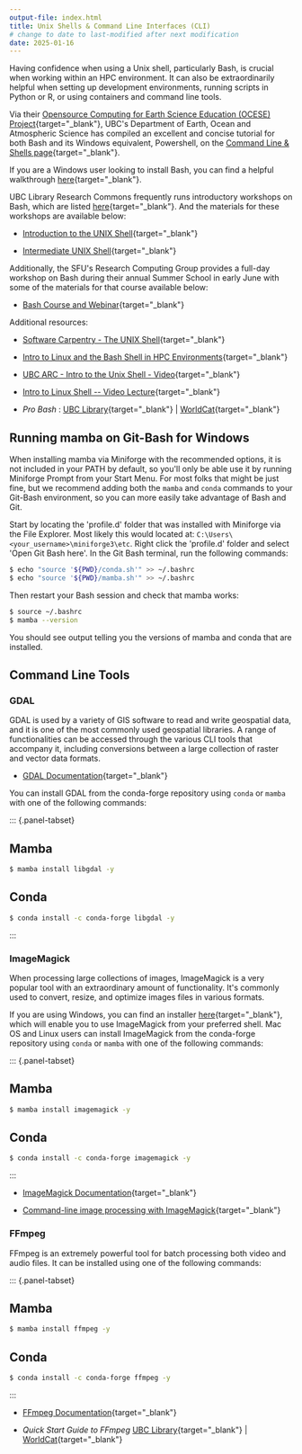 ```yaml
---
output-file: index.html
title: Unix Shells & Command Line Interfaces (CLI)
# change to date to last-modified after next modification
date: 2025-01-16
---
```


Having confidence when using a Unix shell, particularly Bash, is crucial when
working within an HPC environment. It can also be extraordinarily helpful when
setting up development environments, running scripts in Python or R, or using
containers and command line tools.

Via their
[Opensource Computing for Earth Science Education (OCESE) Project](https://eoas-ubc.github.io/index.html){target="\_blank"},
UBC's Department of Earth, Ocean and Atmospheric Science has compiled an
excellent and concise tutorial for both Bash and its Windows equivalent,
Powershell, on the
[Command Line & Shells page](https://eoas-ubc.github.io/tut-commandline.html){target="\_blank"}.

If you are a Windows user looking to install Bash, you can find a helpful
walkthrough
[here](https://ubc-library-rc.github.io/intro-git/#pre-workshop-setup){target="\_blank"}.

UBC Library Research Commons frequently runs introductory workshops on Bash,
which are listed
[here](https://libcal.library.ubc.ca/calendar/?t=g&q=unix){target="\_blank"}.
And the materials for these workshops are available below:

- [Introduction to the UNIX Shell](https://ubc-library-rc.github.io/intro-shell/){target="\_blank"}

- [Intermediate UNIX Shell](https://ubc-library-rc.github.io/advanced-shell/){target="\_blank"}

Additionally, the SFU's Research Computing Group provides a full-day workshop on
Bash during their annual Summer School in early June with some of the materials
for that course available below:

- [Bash Course and Webinar](https://mint.westdri.ca/bash/){target="\_blank"}

Additional resources:

- [Software Carpentry - The UNIX Shell](https://swcarpentry.github.io/shell-novice/){target="\_blank"}

- [Intro to Linux and the Bash Shell in HPC Environments](https://confluence.it.ubc.ca/display/UARC/Introduction+to+Linux+and+Using+the+Command+Line+Interface){target="\_blank"}

- [UBC ARC - Intro to the Unix Shell - Video](https://youtu.be/gKz0-y4DXws?si=1zw4pO6GeOosxzfK){target="\_blank"}

- [Intro to Linux Shell -- Video Lecture](https://www.youtube.com/watch?v=eLF598YqbFw){target="\_blank"}

- _Pro Bash_ :
  [UBC Library](https://go.exlibris.link/6FxkGXft){target="\_blank"} |
  [WorldCat](https://search.worldcat.org/title/1409222493){target="\_blank"}

## Running mamba on Git-Bash for Windows

When installing mamba via Miniforge with the recommended options, it is not
included in your PATH by default, so you'll only be able use it by running
Miniforge Prompt from your Start Menu. For most folks that might be just fine,
but we recommend adding both the `mamba` and `conda` commands to your Git-Bash
environment, so you can more easily take advantage of Bash and Git.

Start by locating the 'profile.d' folder that was installed with Miniforge via
the File Explorer. Most likely this would located at:
`C:\Users\<your_username>\miniforge3\etc`. Right click the 'profile.d' folder
and select 'Open Git Bash here'. In the Git Bash terminal, run the following
commands:

```bash
$ echo "source '${PWD}/conda.sh'" >> ~/.bashrc
$ echo "source '${PWD}/mamba.sh'" >> ~/.bashrc
```

Then restart your Bash session and check that mamba works:

```bash
$ source ~/.bashrc
$ mamba --version
```

You should see output telling you the versions of mamba and conda that are
installed.

## Command Line Tools

### GDAL

GDAL is used by a variety of GIS software to read and write geospatial data, and
it is one of the most commonly used geospatial libraries. A range of
functionalities can be accessed through the various CLI tools that accompany it,
including conversions between a large collection of raster and vector data
formats.

- [GDAL Documentation](https://gdal.org/programs/index.html#general){target="\_blank"}

You can install GDAL from the conda-forge repository using `conda` or `mamba`
with one of the following commands:

::: {.panel-tabset}

## Mamba

```bash
$ mamba install libgdal -y
```

## Conda

```bash
$ conda install -c conda-forge libgdal -y
```

:::

<!-- TODO: Add [tippecanoe](https://github.com/felt/tippecanoe) -->

### ImageMagick

When processing large collections of images, ImageMagick is a very popular tool
with an extraordinary amount of functionality. It's commonly used to convert,
resize, and optimize images files in various formats.

If you are using Windows, you can find an installer
[here](https://imagemagick.org/script/download.php#windows){target="\_blank"},
which will enable you to use ImageMagick from your preferred shell. Mac OS and
Linux users can install ImageMagick from the conda-forge repository using
`conda` or `mamba` with one of the following commands:

::: {.panel-tabset}

## Mamba

```bash
$ mamba install imagemagick -y
```

## Conda

```bash
$ conda install -c conda-forge imagemagick -y
```

:::

- [ImageMagick Documentation](https://imagemagick.org/script/command-line-tools.php){target="\_blank"}

- [Command-line image processing with ImageMagick](https://training.westdri.ca/tools/visualization/#imagemagick){target="\_blank"}

### FFmpeg

FFmpeg is an extremely powerful tool for batch processing both video and audio
files. It can be installed using one of the following commands:

::: {.panel-tabset}

## Mamba

```bash
$ mamba install ffmpeg -y
```

## Conda

```bash
$ conda install -c conda-forge ffmpeg -y
```

:::

- [FFmpeg Documentation](https://ffmpeg.org/ffmpeg.html){target="\_blank"}

- _Quick Start Guide to FFmpeg_
  [UBC Library](https://go.exlibris.link/XSRj7ZcH){target="\_blank"} |
  [WorldCat](https://search.worldcat.org/title/1369033645){target="\_blank"}

